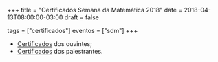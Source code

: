 +++
title = "Certificados Semana da Matemática 2018"
date = 2018-04-13T08:00:00-03:00
draft = false

tags = ["certificados"]
eventos = ["sdm"]
+++

- [Certificados](/arquivos/2018/sdm/sdm_ouvintes_2018.pdf) dos ouvintes;
- [Certificados](/arquivos/2018/sdm/sdm_palestras_2018.pdf) dos palestrantes.
